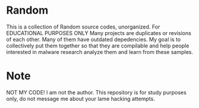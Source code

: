 
# Random



This is a collection of Random source codes, unorganized. For EDUCATIONAL PURPOSES ONLY  Many projects are duplicates or revisions of each other. Many of them have outdated depedencies. My goal is to collectively put them together so that they are compilable and help people interested in malware research analyze them and learn from these samples.
# Note
NOT MY CODE! I am not the author. This repository is for study purposes only, do not message me about your lame hacking attempts.

